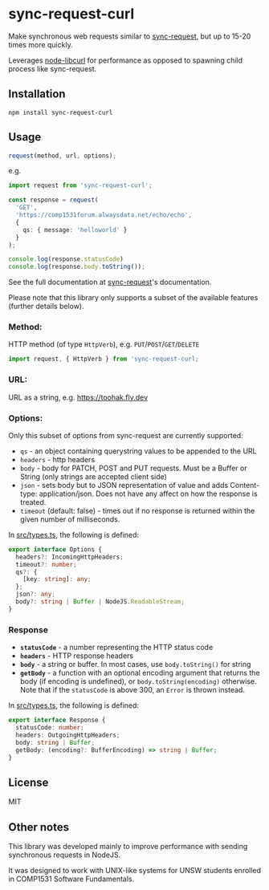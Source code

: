 # sync-request-curl

Make synchronous web requests similar to [sync-request](https://github.com/ForbesLindesay/sync-request),
but up to 15-20 times more quickly.

Leverages [node-libcurl](https://github.com/JCMais/node-libcurl) for performance as opposed to spawning child process like sync-request.

## Installation
```
npm install sync-request-curl
```

## Usage

```typescript
request(method, url, options);
```

e.g.

```typescript
import request from 'sync-request-curl';

const response = request(
  'GET',
  'https://comp1531forum.alwaysdata.net/echo/echo',
  {
    qs: { message: 'helloworld' }
  }
);

console.log(response.statusCode)
console.log(response.body.toString());
```

See the full documentation at [sync-request](https://www.npmjs.com/package/sync-request)'s documentation.

Please note that this library only supports a subset of the available features (further details below).

### Method:

HTTP method (of type `HttpVerb`), e.g. `PUT`/`POST`/`GET`/`DELETE`

```typescript
import request, { HttpVerb } from 'sync-request-curl;
```

### URL:

URL as a string, e.g. https://toohak.fly.dev

### Options:

Only this subset of options from sync-request are currently supported:

- `qs` - an object containing querystring values to be appended to the URL
- `headers` - http headers
- `body` - body for PATCH, POST and PUT requests. Must be a Buffer or String (only strings are accepted client side)
- `json` - sets body but to JSON representation of value and adds Content-type: application/json. Does not have any affect on how the response is treated.
- `timeout` (default: false) - times out if no response is returned within the given number of milliseconds.

In [src/types.ts](src/types.ts), the following is defined:

```typescript
export interface Options {
  headers?: IncomingHttpHeaders;
  timeout?: number;
  qs?: {
    [key: string]: any;
  };
  json?: any;
  body?: string | Buffer | NodeJS.ReadableStream;
}
```

### Response

- **`statusCode`** - a number representing the HTTP status code
- **`headers`** - HTTP response headers
- **`body`** - a string or buffer. In most cases, use `body.toString()` for string
- **`getBody`** - a function with an optional encoding argument that returns the body (if encoding is undefined), or `body.toString(encoding)` otherwise. Note that if the `statusCode` is above 300, an `Error` is thrown instead.

In [src/types.ts](src/types.ts), the following is defined:

```typescript
export interface Response {
  statusCode: number;
  headers: OutgoingHttpHeaders;
  body: string | Buffer;
  getBody: (encoding?: BufferEncoding) => string | Buffer;
}
```

## License

MIT

## Other notes

This library was developed mainly to improve performance with sending synchronous requests in NodeJS.

It was designed to work with UNIX-like systems for UNSW students enrolled in COMP1531 Software Fundamentals.